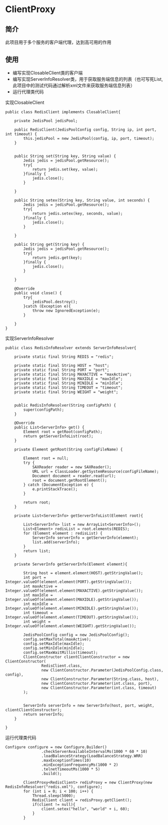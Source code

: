 # ClientProxy

## 简介
此项目用于多个服务的客户端代理，达到高可用的作用

## 使用

* 编写实现ClosableClient类的客户端
* 编写实现ServerInfoResolver类，用于获取服务端信息的列表（也可写死List, 此项目中的测试代码通过解析xml文件来获取服务端信息列表）
* 运行代理类代码

实现ClosableClient

    public class RedisClient implements ClosableClient{

        private JedisPool jedisPool;

        public RedisClient(JedisPoolConfig config, String ip, int port, int timeout) {
            this.jedisPool = new JedisPool(config, ip, port, timeout);
        }


        public String set(String key, String value) {
            Jedis jedis = jedisPool.getResource();
            try{
                return jedis.set(key, value);
            }finally {
                jedis.close();
            }

        }

        public String setex(String key, String value, int seconds) {
            Jedis jedis = jedisPool.getResource();
            try{
                return jedis.setex(key, seconds, value);
            }finally {
                jedis.close();
            }

        }

        public String get(String key) {
            Jedis jedis = jedisPool.getResource();
            try{
                return jedis.get(key);
            }finally {
                jedis.close();
            }

        }

        @Override
        public void close() {
            try{
                jedisPool.destroy();
            }catch (Exception e){
                throw new IgnoredException(e);
            }

        }
    }

实现ServerInfoResolver

    public class RedisInfoResolver extends ServerInfoResolver{

        private static final String REDIS = "redis";

        private static final String HOST = "host";
        private static final String PORT = "port";
        private static final String MAXACTIVE = "maxActive";
        private static final String MAXIDLE = "maxIdle";
        private static final String MINIDLE = "minIdle";
        private static final String TIMEOUT = "timeout";
        private static final String WEIGHT = "weight";


        public RedisInfoResolver(String configPath) {
            super(configPath);
        }

        @Override
        public List<ServerInfo> get() {
            Element root = getRoot(configPath);
            return getServerInfoList(root);
        }

        private Element getRoot(String configFileName) {

            Element root = null;
            try {
                SAXReader reader = new SAXReader();
                URL url = ClassLoader.getSystemResource(configFileName);
                Document document = reader.read(url);
                root = document.getRootElement();
            } catch (DocumentException e) {
                e.printStackTrace();
            }

            return root;
        }

        private List<ServerInfo> getServerInfoList(Element root){

            List<ServerInfo> list = new ArrayList<ServerInfo>();
            List<Element> redisList = root.elements(REDIS);
            for (Element element : redisList) {
                ServerInfo serverInfo = getServerInfo(element);
                list.add(serverInfo);
            }
            return list;
        }

        private ServerInfo getServerInfo(Element element){

            String host = element.element(HOST).getStringValue();
            int port = Integer.valueOf(element.element(PORT).getStringValue());
            int maxActive = Integer.valueOf(element.element(MAXACTIVE).getStringValue());
            int maxIdle = Integer.valueOf(element.element(MAXIDLE).getStringValue());
            int minIdle = Integer.valueOf(element.element(MINIDLE).getStringValue());
            int timeout = Integer.valueOf(element.element(TIMEOUT).getStringValue());
            int weight = Integer.valueOf(element.element(WEIGHT).getStringValue());

            JedisPoolConfig config = new JedisPoolConfig();
            config.setMaxTotal(maxActive);
            config.setMaxIdle(maxIdle);
            config.setMinIdle(minIdle);
            config.setMaxWaitMillis(timeout);
            ClientConstructor clientClientConstructor = new ClientConstructor(
                    RedisClient.class,
                    new ClientConstructor.Parameter(JedisPoolConfig.class, config),
                    new ClientConstructor.Parameter(String.class, host),
                    new ClientConstructor.Parameter(int.class, port),
                    new ClientConstructor.Parameter(int.class, timeout)
            );


            ServerInfo serverInfo = new ServerInfo(host, port, weight, clientClientConstructor);
            return serverInfo;
        }

    }

运行代理类代码

    Configure configure = new Configure.Builder()
                    .checkServerAvailableIntervalMs(1000 * 60 * 10)
                    .loadBalanceStrategy(LoadBalanceStrategy.WRR)
                    .maxExceptionTimes(10)
                    .minExceptionFrequencyMs(1000 * 2)
                    .telnetTimeoutMs(1000 * 5)
                    .build();

            ClientProxy<RedisClient> redisProxy = new ClientProxy(new RedisInfoResolver("redis.xml"), configure);
            for (int i = 0; i < 100; i++) {
                Thread.sleep(5000);
                RedisClient client = redisProxy.getClient();
                if(client != null){
                    client.setex("hello", "world" + i, 60);
                }
            }